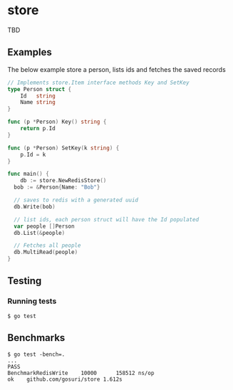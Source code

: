store
=====

TBD

Examples
--------

The below example store a person, lists ids and fetches the saved records

```go
// Implements store.Item interface methods Key and SetKey 
type Person struct {
	Id   string
	Name string
}

func (p *Person) Key() string {
	return p.Id
}

func (p *Person) SetKey(k string) {
	p.Id = k
}

func main() {
	db := store.NewRedisStore()
  bob := &Person{Name: "Bob"}

  // saves to redis with a generated uuid
  db.Write(bob)

  // list ids, each person struct will have the Id populated
  var people []Person
  db.List(&people)

  // Fetches all people
  db.MultiRead(people)
}
```

Testing
-------

### Running tests

```
$ go test
```

Benchmarks
----------

```
$ go test -bench=.
...
PASS
BenchmarkRedisWrite    10000      158512 ns/op
ok    github.com/gosuri/store 1.612s
```
